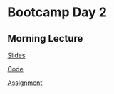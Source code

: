 # Bootcamp Day 2

## Morning Lecture

[Slides](https://docs.google.com/presentation/d/1lsCTOWqkNNWReJu6wThq_UZ84tfMtzByzGqqapgeH2E/edit?usp=sharing)

[Code](https://github.com/bxlab/qbb2025/tree/main/bootcamp/day2_morning)

[Assignment](../assignments/bootcamp/dictionaries_file_io/index.md)

<!--
## Afternoon Exercise

[Assignment](../assignments/bootcamp/unix-python-scripts/assignment/index.md)

## Daily Reflection

Please fill out [this survey](https://forms.gle/PLeHe8sqe2UCqeM79) today at the end of class.
-->
 
